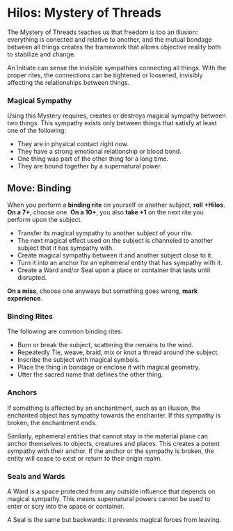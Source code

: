 # Hilos: Mystery of Threads

The Mystery of Threads teaches us that freedom is too an illusion: everything is conected and relative to another, and the mutual bondage between all things creates the framework that allows objective reality both to stabilize and change. 

An Initiate can sense the invisible sympathies connecting all things. 
With the proper rites, the connections can be tightened or loosened, invisibly affecting the relationships between things.

### Magical Sympathy

Using this Mystery requires, creates or destroys magical sympathy between two things. 
This sympathy exists only between things that satisfy at least one of the following:

* They are in physical contact right now.
* They have a strong emotional relationship or blood bond.
* One thing was part of the other thing for a long time.
* They are bound together by a supernatural power.


## Move: Binding

When you perform a __binding rite__ on yourself or another subject, __roll +Hilos__. 
__On a 7+__, choose one.
__On a 10+__, you also __take +1__ on the next rite you perform upon the subject.

* Transfer its magical sympathy to another subject of your rite.
* The next magical effect used on the subject is channeled to another subject that it has sympathy with.
* Create magical sympathy between it and another subject close to it.
* Turn it into an anchor for an ephemeral entity that has sympathy with it.
* Create a Ward and/or Seal upon a place or container that lasts until disrupted. 

__On a miss__, choose one anyways but something goes wrong, __mark experience__.

### Binding Rites

The following are common binding rites:

* Burn or break the subject, scattering the remains to the wind.
* Repeatedly Tie, weave, braid, mix or knot a thread around the subject.
* Inscribe the subject with magical symbols.
* Place the thing in bondage or enclose it with magical geometry.
* Utter the sacred name that defines the other thing.

### Anchors

If something is affected by an enchantment, such as an illusion, the enchanted object has sympathy towards the enchanter. 
If this sympathy is broken, the enchantment ends. 

Similarly, ephemeral entities that cannot stay in the material plane can anchor themselves to objects, creatures and places.
This creates a potent sympathy with their anchor. 
If the anchor or the sympathy is broken, the entity will cease to exist or return to their origin realm.

### Seals and Wards

A Ward is a space protected from any outside influence that depends on magical sympathy. 
This means supernatural powers cannot be used to enter or scry into the space or container.

A Seal is the same but backwards: it prevents magical forces from leaving.
